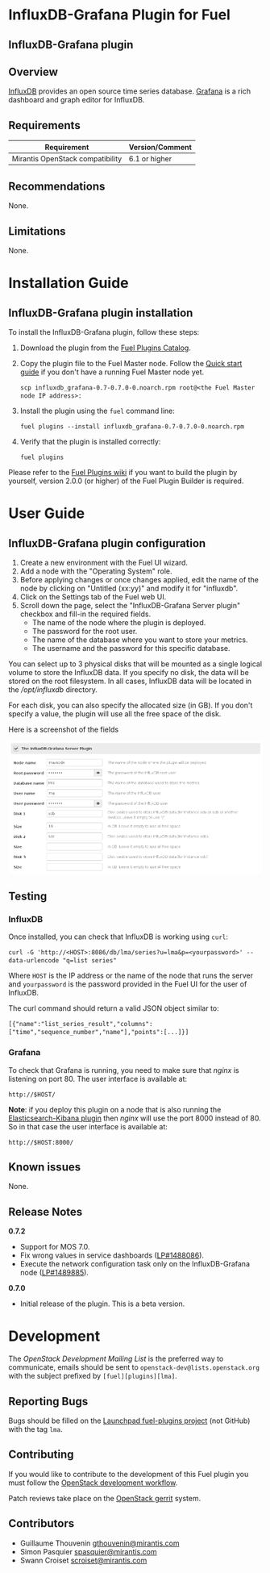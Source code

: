 InfluxDB-Grafana Plugin for Fuel
================================

InfluxDB-Grafana plugin
-----------------------

Overview
--------

[InfluxDB](http://influxdb.com/) provides an open source time series database.
[Grafana](http://grafana.org/) is a rich dashboard and graph editor for InfluxDB.

Requirements
------------

| Requirement                      | Version/Comment |
|----------------------------------|-----------------|
| Mirantis OpenStack compatibility | 6.1 or higher   |

Recommendations
---------------

None.

Limitations
-----------

None.

Installation Guide
==================

**InfluxDB-Grafana** plugin installation
----------------------------------------


To install the InfluxDB-Grafana plugin, follow these steps:

1. Download the plugin from the [Fuel Plugins
   Catalog](https://software.mirantis.com/download-mirantis-openstack-fuel-plug-ins/).

2. Copy the plugin file to the Fuel Master node. Follow the [Quick start
   guide](https://software.mirantis.com/quick-start/) if you don't have a running
   Fuel Master node yet.

   ```
   scp influxdb_grafana-0.7-0.7.0-0.noarch.rpm root@<the Fuel Master node IP address>:
   ```

3. Install the plugin using the `fuel` command line:

   ```
   fuel plugins --install influxdb_grafana-0.7-0.7.0-0.noarch.rpm
   ```

4. Verify that the plugin is installed correctly:

   ```
   fuel plugins
   ```

Please refer to the [Fuel Plugins wiki](https://wiki.openstack.org/wiki/Fuel/Plugins)
if you want to build the plugin by yourself, version 2.0.0 (or higher) of the Fuel
Plugin Builder is required.

User Guide
==========

**InfluxDB-Grafana** plugin configuration
---------------------------------------------

1. Create a new environment with the Fuel UI wizard.
2. Add a node with the "Operating System" role.
3. Before applying changes or once changes applied, edit the name of the node by
   clicking on "Untitled (xx:yy)" and modify it for "influxdb".
4. Click on the Settings tab of the Fuel web UI.
5. Scroll down the page, select the "InfluxDB-Grafana Server plugin" checkbox
   and fill-in the required fields.
    - The name of the node where the plugin is deployed.
    - The password for the root user.
    - The name of the database where you want to store your metrics.
    - The username and the password for this specific database.

You can select up to 3 physical disks that will be mounted as a single logical
volume to store the InfluxDB data. If you specify no disk, the data will
be stored on the root filesystem. In all cases, InfluxDB data will be
located in the */opt/influxdb* directory.

For each disk, you can also specify the allocated size (in GB). If you don't
specify a value, the plugin will use all the free space of the disk.

Here is a screenshot of the fields

![InfluxDB-Grafana fields](./figures/influxdb-grafana-plugin.png "InfluxDB-Grafana fields")

Testing
-------

### InfluxDB

Once installed, you can check that InfluxDB is working using `curl`:

```
curl -G 'http://<HOST>:8086/db/lma/series?u=lma&p=<yourpassword>' --data-urlencode "q=list series"
```

Where `HOST` is the IP address or the name of the node that runs the server and
`yourpassword` is the password provided in the Fuel UI for the user of InfluxDB.

The curl command should return a valid JSON object similar to:

```
[{"name":"list_series_result","columns":["time","sequence_number","name"],"points":[...]}]
```

### Grafana

To check that Grafana is running, you need to make sure that *nginx* is listening
on port 80. The user interface is available at:

```
http://$HOST/
```

**Note**: if you deploy this plugin on a node that is also running the
[Elasticsearch-Kibana plugin](https://github.com/stackforge/fuel-plugin-elasticsearch-kibana)
then *nginx* will use the port 8000 instead of 80. So in that case the user interface
is available at:

```
http://$HOST:8000/
```

Known issues
------------

None.

Release Notes
-------------

**0.7.2**

* Support for MOS 7.0.
* Fix wrong values in service dashboards ([LP#1488086](https://bugs.launchpad.net/fuel-plugins/+bug/1488086)).
* Execute the network configuration task only on the InfluxDB-Grafana node ([LP#1489885](https://bugs.launchpad.net/fuel-plugins/+bug/1489885)).

**0.7.0**

* Initial release of the plugin. This is a beta version.

Development
===========

The *OpenStack Development Mailing List* is the preferred way to communicate,
emails should be sent to `openstack-dev@lists.openstack.org` with the subject
prefixed by `[fuel][plugins][lma]`.

Reporting Bugs
--------------

Bugs should be filled on the [Launchpad fuel-plugins project](
https://bugs.launchpad.net/fuel-plugins) (not GitHub) with the tag `lma`.


Contributing
------------

If you would like to contribute to the development of this Fuel plugin you must
follow the [OpenStack development workflow](
http://docs.openstack.org/infra/manual/developers.html#development-workflow).

Patch reviews take place on the [OpenStack gerrit](
https://review.openstack.org/#/q/status:open+project:stackforge/fuel-plugin-influxdb-grafana,n,z)
system.

Contributors
------------

* Guillaume Thouvenin <gthouvenin@mirantis.com>
* Simon Pasquier <spasquier@mirantis.com>
* Swann Croiset <scroiset@mirantis.com>
